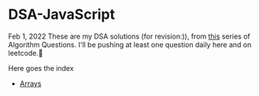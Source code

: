 # DSA-JavaScript

Feb 1, 2022
These are my DSA solutions (for revision:)), from [this](https://www.techinterviewhandbook.org/algorithms/introduction/) series of Algorithm Questions. I'll be pushing at least one question daily here and on leetcode.🤞

Here goes the index
- [Arrays](https://github.com/nis6/DSA-JavaScript/blob/master/Arrays/Arrays.md) 

